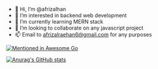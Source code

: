- 👋 Hi, I’m @afrizalhan
- 👀 I’m interested in backend web development
- 🌱 I’m currently learning MERN stack
- 💞️ I’m looking to collaborate on any javascript project
- 📫 Email to afrizalraehan6@gmail.com for any purposes

[![Mentioned in Awesome Go](https://awesome.re/mentioned-badge.svg)](https://github.com/avelino/awesome-go)

[![Anurag's GitHub stats](https://github-readme-stats.vercel.app/api?username=afrizalhan&show_icons=true&theme=tokyonight&hide_border=true)](https://github.com/anuraghazra/github-readme-stats)

<!---
afrizalhan/afrizalhan is a ✨ special ✨ repository because its `README.md` (this file) appears on your GitHub profile.
You can click the Preview link to take a look at your changes.
--->
